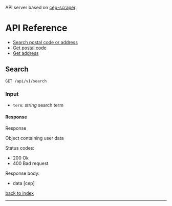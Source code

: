 API server based on [cep-scraper](https://github.com/codigourbano/cep-scraper).

# API Reference
* [Search postal code or address](#search)
* [Get postal code](#get-postalcode)
* [Get address](#get-address)

## Search

    GET /api/v1/search

### Input

* `term`: *string* search term

#### Response

Response

Object containing user data

Status codes:

* 200 Ok
* 400 Bad request

Response body:

* data [cep]

[back to index]

---

[back to index]: #api-reference
